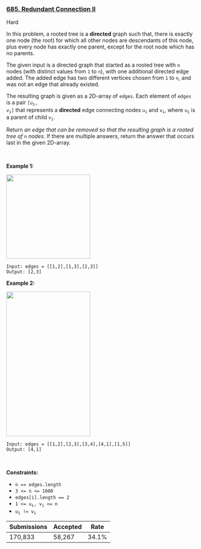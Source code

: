 ### [685. Redundant Connection II](https://leetcode.com/problems/redundant-connection-ii/)

Hard

In this problem, a rooted tree is a __directed__ graph such that, there is exactly one node (the root) for which all other nodes are descendants of this node, plus every node has exactly one parent, except for the root node which has no parents.

The given input is a directed graph that started as a rooted tree with `` n `` nodes (with distinct values from `` 1 `` to `` n ``), with one additional directed edge added. The added edge has two different vertices chosen from `` 1 `` to `` n ``, and was not an edge that already existed.

The resulting graph is given as a 2D-array of `` edges ``. Each element of `` edges `` is a pair <code>[u<sub>i</sub>, v<sub>i</sub>]</code> that represents a __directed__ edge connecting nodes <code>u<sub>i</sub></code> and <code>v<sub>i</sub></code>, where <code>u<sub>i</sub></code> is a parent of child <code>v<sub>i</sub></code>.

Return _an edge that can be removed so that the resulting graph is a rooted tree of_ `` n `` _nodes_. If there are multiple answers, return the answer that occurs last in the given 2D-array.

 

<strong class="example">Example 1:</strong>

<img alt="" src="https://assets.leetcode.com/uploads/2020/12/20/graph1.jpg" style="width: 222px; height: 222px;"/>

```
Input: edges = [[1,2],[1,3],[2,3]]
Output: [2,3]
```

<strong class="example">Example 2:</strong>

<img alt="" src="https://assets.leetcode.com/uploads/2020/12/20/graph2.jpg" style="width: 222px; height: 382px;"/>

```
Input: edges = [[1,2],[2,3],[3,4],[4,1],[1,5]]
Output: [4,1]
```

 

__Constraints:__

*   `` n == edges.length ``
*   `` 3 <= n <= 1000 ``
*   `` edges[i].length == 2 ``
*   <code>1 <= u<sub>i</sub>, v<sub>i</sub> <= n</code>
*   <code>u<sub>i</sub> != v<sub>i</sub></code>

| Submissions    | Accepted     | Rate   |
| -------------- | ------------ | ------ |
| 170,833 | 58,267 | 34.1% |